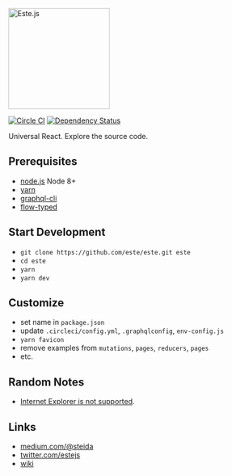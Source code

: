 <img
  alt="Este.js"
  src="https://cloud.githubusercontent.com/assets/66249/6515278/de638916-c388-11e4-8754-184f5b11e770.jpeg"
  width="200"
/>

[![Circle CI](https://img.shields.io/circleci/project/este/este/master.svg)](https://circleci.com/gh/este/este)
[![Dependency Status](https://david-dm.org/este/este.svg)](https://david-dm.org/este/este)

Universal React. Explore the source code.

## Prerequisites

- [node.js](http://nodejs.org/) Node 8+
- [yarn](https://yarnpkg.com/)
- [graphql-cli](https://github.com/graphcool/graphql-cli)
- [flow-typed](https://github.com/flowtype/flow-typed)

## Start Development

- `git clone https://github.com/este/este.git este`
- `cd este`
- `yarn`
- `yarn dev`

## Customize

- set name in `package.json`
- update `.circleci/config.yml`, `.graphqlconfig`, `env-config.js`
- `yarn favicon`
- remove examples from `mutations`, `pages`, `reducers`, `pages`
- etc.

## Random Notes

- [Internet Explorer is not supported](https://www.microsoft.com/en-us/windowsforbusiness/end-of-ie-support). 

## Links

- [medium.com/@steida](https://medium.com/@steida/)
- [twitter.com/estejs](https://twitter.com/estejs)
- [wiki](https://github.com/este/este/wiki)
